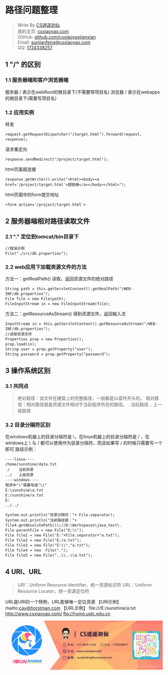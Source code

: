 # 路径问题整理

> Write By [CS逍遥剑仙](http://home.ustc.edu.cn/~cssjf/)   
> 我的主页: [csxiaoyao.com](https://csxiaoyao.com)   
> GitHub: [github.com/csxiaoyaojianxian](https://github.com/csxiaoyaojianxian)   
> Email: [sunjianfeng@csxiaoyao.com](mailto:sunjianfeng@csxiaoyao.com)  
> QQ: [1724338257](http://wpa.qq.com/msgrd?uin=1724338257&site=qq&menu=yes)

## 1  "/" 的区别
### 1.1 服务器端和客户浏览器端
服务器  /  表示在webRoot的根目录下(不需要带项目名)
浏览器  /  表示在webapps的根目录下(需要写项目名)
### 1.2 应用实例
转发  
```
request.getRequestDispatcher("/target.html").forward(request, response);
```
请求重定向  
```
response.sendRedirect("/project/target.html");
```
html页面超连接  
```
response.getWriter().write("<html><body><a href='/project/target.html'>超链接</a></body></html>");
```
html页面中的form提交地址  
```
<form action='/project/target.html'>
```
## 2 服务器端相对路径读取文件
### 2.1 "." 定位到tomcat/bin目录下
```
//错误示例
File("./src/db.properties");
```
### 2.2 web应用下加载资源文件的方法
方法一：getRealPath() 读取，返回资源文件的绝对路径
```
String path = this.getServletContext().getRealPath("/WEB-INF/db.properties");
File file = new File(path);
FileInputStream in = new FileInputStream(file);
```
方法二：getResourceAsStream() 得到资源文件，返回输入流
```
InputStream in = this.getServletContext().getResourceAsStream("/WEB-INF/db.properties");
//读取资源文件
Properties prop = new Properties();
prop.load(in);
String user = prop.getProperty("user");
String password = prop.getProperty("password");
```
## 3 操作系统区别
### 3.1 共同点
>绝对路径：该文件在硬盘上的完整路径，一般都是以盘符开头的。
相对路径：相对路径就是资源文件相对于当前程序所在的路径。
. 当前路径
.. 上一级路径

### 3.2 目录分隔符区别
在windows机器上的目录分隔符是 \，在linux机器上的目录分隔符是 /
，在windows上 \ 与 / 都可以使用作为目录分隔符，而且如果写 / 的时候只需要写一个即可
路径示例：
```
----linux----
/home/sunshine/data.txt
./    当前目录
../   上级目录
----windows----
程序中"\"需要写成"\\"
E:\sunshine\a.txt
E:/sunshine/a.txt
E:
../../
```
```
System.out.println("目录分隔符："+ File.separator);
System.out.println("当前路径是："+ file4.getAbsolutePath());//D:\Workspaces\java_test\.
File parentFile = new File("E:\\");
File file1 = new File("E:"+File.separator+"a.txt");
File file2 = new File("E:/a.txt"); 
File file3 = new File("E:\\","a.txt");
File file4 = new  File(".");
File file5 = new File("..\\..\\a.txt");
```
## 4 URI、URL
>URI：Uniform Resource Identifier，统一资源标识符
URL：Uniform Resource Locator，统一资源定位符

URL是URI的一个特例，URL能够唯一定位资源
【URI示例】
mailto:cay@horstman.com
【URL示例】
file:///E:/sunshine/a.txt
http://www.csxiaoyao.com/
ftp://home.ustc.edu.cn

![sign](https://raw.githubusercontent.com/csxiaoyaojianxian/ImageHosting/master/img/sign.jpg)